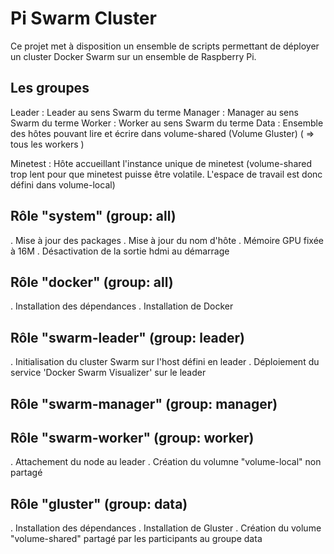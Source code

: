 Pi Swarm Cluster
=========

Ce projet met à disposition un ensemble de scripts permettant de déployer un cluster Docker Swarm sur un ensemble de Raspberry Pi.

Les groupes
-----------

Leader  : Leader au sens Swarm du terme
Manager : Manager au sens Swarm du terme
Worker  : Worker au sens Swarm du terme
Data    : Ensemble des hôtes pouvant lire et écrire dans volume-shared (Volume Gluster)
		  ( => tous les workers )
		  
Minetest : Hôte accueillant l'instance unique de minetest (volume-shared trop lent pour que minetest puisse être volatile. L'espace de travail est donc défini dans volume-local)

Rôle "system" (group: all)
-------------

 . Mise à jour des packages
 . Mise à jour du nom d'hôte
 . Mémoire GPU fixée à 16M
 . Désactivation de la sortie hdmi au démarrage

Rôle "docker" (group: all)
-------------

 . Installation des dépendances
 . Installation de Docker

Rôle "swarm-leader" (group: leader)
-------------------

  . Initialisation du cluster Swarm sur l'host défini en leader
  . Déploiement du service 'Docker Swarm Visualizer' sur le leader

Rôle "swarm-manager" (group: manager)
--------------------

Rôle "swarm-worker" (group: worker)
-------------------

  . Attachement du node au leader
  . Création du volumne "volume-local" non partagé

Rôle "gluster" (group: data)
--------------

  . Installation des dépendances
  . Installation de Gluster
  . Création du volume "volume-shared" partagé
 par les participants au groupe data
